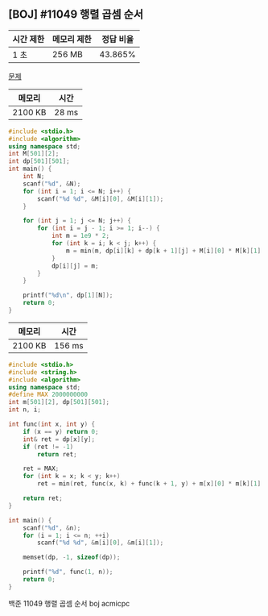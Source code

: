 ## [BOJ] #11049 행렬 곱셈 순서

| 시간 제한 | 메모리 제한 | 정답 비율 |
| --------- | ----------- | --------- |
| 1 초      | 256 MB      | 43.865%   |

[문제](https://www.acmicpc.net/problem/11049)



| 메모리  | 시간  |
| ------- | ----- |
| 2100 KB | 28 ms |

```c++
#include <stdio.h>
#include <algorithm>
using namespace std;
int M[501][2];
int dp[501][501];
int main() {
	int N;
	scanf("%d", &N);
	for (int i = 1; i <= N; i++) {
		scanf("%d %d", &M[i][0], &M[i][1]);
	}

	for (int j = 1; j <= N; j++) {
		for (int i = j - 1; i >= 1; i--) {
			int m = 1e9 * 2;
			for (int k = i; k < j; k++) {
				m = min(m, dp[i][k] + dp[k + 1][j] + M[i][0] * M[k][1] * M[j][1]);
			}
			dp[i][j] = m;
		}
	}

	printf("%d\n", dp[1][N]);
	return 0;
}
```

| 메모리  | 시간   |
| ------- | ------ |
| 2100 KB | 156 ms |

```c++
#include <stdio.h>
#include <string.h>
#include <algorithm>
using namespace std;
#define MAX 2000000000
int m[501][2], dp[501][501];
int n, i;

int func(int x, int y) {
	if (x == y) return 0;
	int& ret = dp[x][y];
	if (ret != -1)
		return ret;

	ret = MAX;
	for (int k = x; k < y; k++)
		ret = min(ret, func(x, k) + func(k + 1, y) + m[x][0] * m[k][1] * m[y][1]);

	return ret;
}

int main() {
	scanf("%d", &n);
	for (i = 1; i <= n; ++i)
		scanf("%d %d", &m[i][0], &m[i][1]);

	memset(dp, -1, sizeof(dp));

	printf("%d", func(1, n));
	return 0;
}
```





백준 11049 행렬 곱셈 순서 boj acmicpc

